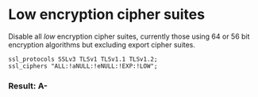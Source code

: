 # Low encryption cipher suites

Disable all *low* encryption cipher suites, currently those using 64 or 56 bit encryption algorithms but excluding export cipher suites.

```
ssl_protocols SSLv3 TLSv1 TLSv1.1 TLSv1.2;
ssl_ciphers "ALL:!aNULL:!eNULL:!EXP:!LOW";
```

### Result: A-